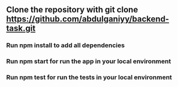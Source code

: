 ## Clone the repository with git clone https://github.com/abdulganiyy/backend-task.git

### Run npm install to add all dependencies

### Run npm start for run the app in your local environment

### Run npm test for run the tests in your local environment
